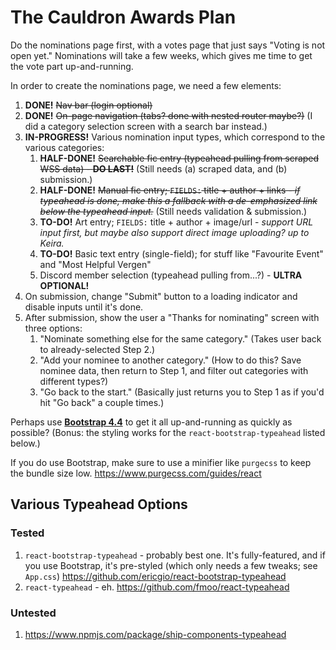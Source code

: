 # The Cauldron Awards Plan

Do the nominations page first, with a votes page that just says "Voting is not open yet." Nominations will take a few weeks, which gives me time to get the vote part up-and-running.

In order to create the nominations page, we need a few elements:

1. **DONE!** ~~Nav bar (login optional)~~
2. **DONE!** ~~On-page navigation (tabs? done with nested router maybe?)~~ (I did a category selection screen with a search bar instead.)
3. **IN-PROGRESS!** Various nomination input types, which correspond to the various categories:
   1. **HALF-DONE!** ~~Searchable fic entry (typeahead pulling from scraped WSS data) - **DO LAST!**~~ (Still needs (a) scraped data, and (b) submission.)
   2. **HALF-DONE!** ~~Manual fic entry; `FIELDS:` title + author + links - _if typeahead is done, make this a fallback with a de-emphasized link below the typeahead input._~~ (Still needs validation & submission.)
   3. **TO-DO!** Art entry; `FIELDS:` title + author + image/url - _support URL input first, but maybe also support direct image uploading? up to Keira._
   4. **TO-DO!** Basic text entry (single-field); for stuff like "Favourite Event" and "Most Helpful Vergen"
   5. Discord member selection (typeahead pulling from...?) - **ULTRA OPTIONAL!**
4. On submission, change "Submit" button to a loading indicator and disable inputs until it's done.
5. After submission, show the user a "Thanks for nominating" screen with three options:
   1. "Nominate something else for the same category." (Takes user back to already-selected Step 2.)
   2. "Add your nominee to another category." (How to do this? Save nominee data, then return to Step 1, and filter out categories with different types?)
   3. "Go back to the start." (Basically just returns you to Step 1 as if you'd hit "Go back" a couple times.)

Perhaps use **[Bootstrap 4.4](https://getbootstrap.com/docs/4.4/getting-started/introduction/)** to get it all up-and-running as quickly as possible? (Bonus: the styling works for the `react-bootstrap-typeahead` listed below.)

If you do use Bootstrap, make sure to use a minifier like `purgecss` to keep the bundle size low. https://www.purgecss.com/guides/react

## Various Typeahead Options

### Tested

1. `react-bootstrap-typeahead` - probably best one. It's fully-featured, and if you use Bootstrap, it's pre-styled (which only needs a few tweaks; see `App.css`) https://github.com/ericgio/react-bootstrap-typeahead
2. `react-typeahead` - eh. https://github.com/fmoo/react-typeahead

### Untested

1. https://www.npmjs.com/package/ship-components-typeahead

